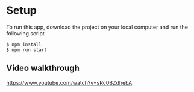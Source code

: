 # Setup

To run this app, download the project on your local computer and run the following script

```
$ npm install
$ npm run start
```

## Video walkthrough

https://www.youtube.com/watch?v=sRc0BZdhebA
